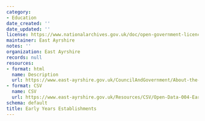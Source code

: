 ```yaml
---
category:
- Education
date_created: ''
date_updated: ''
license: https://www.nationalarchives.gov.uk/doc/open-government-licence/version/3/
maintainer: East Ayrshire
notes: ''
organization: East Ayrshire
records: null
resources:
- format: html
  name: Description
  url: https://www.east-ayrshire.gov.uk/CouncilAndGovernment/About-the-Council/Information-and-statistics/Open-Data.aspx
- format: CSV
  name: CSV
  url: https://www.east-ayrshire.gov.uk/Resources/CSV/Open-Data-004-Early-Years-Contacts.csv
schema: default
title: Early Years Establishments
---
```

